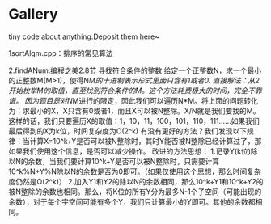 Gallery
=======

tiny code about anything.Deposit them here~

1sortAlgm.cpp：排序的常见算法

2.findANum:编程之美2.8节 寻找符合条件的整数
给定一个正整数N，求一个最小的正整数M(M>1)，使得N*M的十进制表示形式里面只含有1或者0.
直接解法：从2开始枚举M的取值，直至找到符合条件的M。这个方法耗费极大的时间，完全不靠谱。
因为题目是对N*M进行的限定，因此我们可以遍历N*M。将上面的问题转化为：求最小的X，X只含有0或者1，而且X可以被N整除。X/N就是我们要找的M。
这样的话，我们只要遍历X的取值：1，10，11，100，101，110，111......如果我们最后得到的X为k位，时间复杂度为O(2^k)
有没有更好的方法？我们发现以下规律：当计算X=10^k+Y是否可以被N整除时，其时Y能否被N整除已经计算过了，那如果我们使用这个信息，是否可以减少操作。
改进的方法思想：
1.记录Y(k位)除以N的余数，当我们要计算10^k+Y是否可以被N整除时，只需要计算10^k%N+Y%N除以N的余数是否为0即可。（如果仅使用这个思想，那么时间复杂度仍然是O(2^k)）
2.加入Y1和Y2的除以N的余数相同，那么10^k+Y1和10^k+Y2的被N整除的余数也相同。那么，将K位的所有Y分为最多N-1个子空间（可能出现的余数），对于每个字空间可能有多个Y，我们只计算最小的Y即可。其他的余数都相同。

